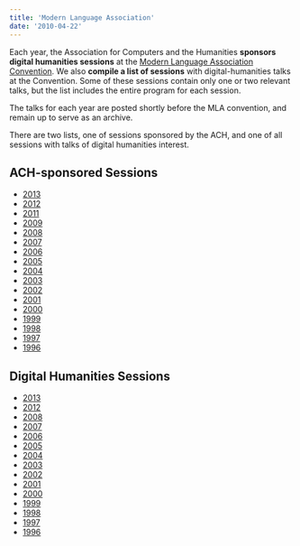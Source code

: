 ```yaml
---
title: 'Modern Language Association'
date: '2010-04-22'
---
```

Each year, the Association for Computers and the Humanities **sponsors digital humanities sessions** at the [Modern Language Association Convention](http://www.mla.org/convention). We also **compile a list of sessions** with digital-humanities talks at the Convention. Some of these sessions contain only one or two relevant talks, but the list includes the entire program for each session.

The talks for each year are posted shortly before the MLA convention, and remain up to serve as an archive.

There are two lists, one of sessions sponsored by the ACH, and one of all sessions with talks of digital humanities interest.

ACH-sponsored Sessions
----------------------

- [2013](/ach-sessions-2013-mla-convention)
- [2012](/ach-sessions-2012-mla-convention)
- [2011](/ach-sessions-2011-mla-convention)
- [2009](/ach-sessions-2009-mla-convention)
- [2008](/ach-sessions-2008-mla-convention)
- [2007](/ach-sessions-2007-mla-convention)
- [2006](/ach-sessions-2006-mla-convention)
- [2005](/ach-sessions-2005-mla-convention)
- [2004](/ach-sessions-2004-mla-convention)
- [2003](/ach-sessions-2003-mla-convention)
- [2002](/ach-sessions-2002-mla-convention)
- [2001](/ach-sessions-2001-mla-convention)
- [2000](/ach-sessions-2000-mla-convention)
- [1999](/ach-sessions-1999-mla-convention)
- [1998](/ach-sessions-1998-mla-convention)
- [1997](/ach-sessions-1997-mla-convention)
- [1996](/ach-sessions-1996-mla-convention)

Digital Humanities Sessions
---------------------------

- [2013](/guide-digital-humanities-talks-2013-mla-convention)
- [2012](/guide-digital-humanities-talks-2012-mla-convention)
- [2008](/guide-digital-humanities-talks-2008-mla-convention)
- [2007](/guide-digital-humanities-talks-2007-mla-convention)
- [2006](/guide-digital-humanities-talks-2006-mla-convention)
- [2005](/guide-humanities-computing-talks-2005-mla-convention)
- [2004](/guide-humanities-computing-talks-2004-mla-convention)
- [2003](/guide-humanities-computing-talks-2003-mla-convention)
- [2002](/guide-humanities-computing-talks-2002-mla-convention)
- [2001](/guide-humanities-computing-talks-2001-mla-convention)
- [2000](/guide-humanities-computing-talks-2000-mla-convention)
- [1999](/guide-humanities-computing-talks-1999-mla-convention)
- [1998](/guide-humanities-computing-talks-1998-mla-convention)
- [1997](/guide-humanities-computing-talks-1997-mla-convention)
- [1996](/guide-humanities-computing-talks-1996-mla-convention)